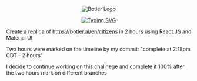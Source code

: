 <div align="center">

![Botler Logo](https://github.com/thaian161/Botler-challenge/blob/master/public/docs/botler-logo.png)

[![Typing SVG](https://readme-typing-svg.herokuapp.com?font=Poppins&size=35&pause=1000&color=82DCFB&center=true&vCenter=true&width=435&lines=Front-end+Botler+Challenge)](https://git.io/typing-svg)

</div>

Create a replica of https://botler.ai/en/citizens in 2 hours using React.JS and Material UI

Two hours were marked on the timeline by my commit: "complete at 2:18pm CDT - 2 hours"

I decide to continue working on this challnege and complete it 100% after the two hours mark on different branches
